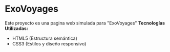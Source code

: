 # ExoVoyages 
Este proyecto es una pagina web simulada para "ExoVoyages"
**Tecnologías Utilizadas:**
* HTML5 (Estructura semántica)
* CSS3 (Estilos y diseño responsivo)
